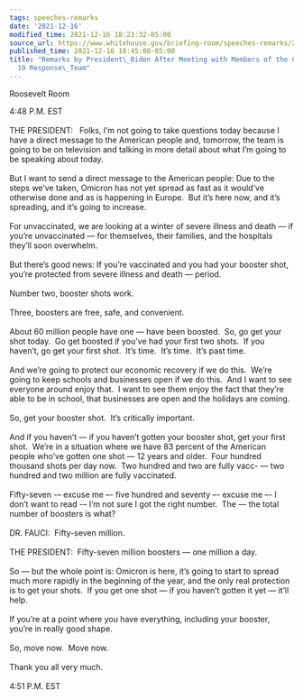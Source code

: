 ```yaml
---
tags: speeches-remarks
date: '2021-12-16'
modified_time: 2021-12-16 18:23:32-05:00
source_url: https://www.whitehouse.gov/briefing-room/speeches-remarks/2021/12/16/remarks-by-president-biden-after-meeting-with-members-of-the-covid-19-response-team/
published_time: 2021-12-16 18:45:00-05:00
title: "Remarks by President\_Biden After Meeting with Members of the COVID-\u2060\
  19 Response\_Team"
---
```

 
Roosevelt Room

4:48 P.M. EST  
   
THE PRESIDENT:   Folks, I’m not going to take questions today because I
have a direct message to the American people and, tomorrow, the team is
going to be on television and talking in more detail about what I’m
going to be speaking about today.   
   
But I want to send a direct message to the American people: Due to the
steps we’ve taken, Omicron has not yet spread as fast as it would’ve
otherwise done and as is happening in Europe.  But it’s here now, and
it’s spreading, and it’s going to increase.   
   
For unvaccinated, we are looking at a winter of severe illness and death
— if you’re unvaccinated — for themselves, their families, and the
hospitals they’ll soon overwhelm.   
   
But there’s good news: If you’re vaccinated and you had your booster
shot, you’re protected from severe illness and death — period.   
   
Number two, booster shots work.   
   
Three, boosters are free, safe, and convenient.   
   
About 60 million people have one — have been boosted.  So, go get your
shot today.  Go get boosted if you’ve had your first two shots.  If you
haven’t, go get your first shot.  It’s time.  It’s time.  It’s past
time.   
   
And we’re going to protect our economic recovery if we do this.  We’re
going to keep schools and businesses open if we do this.  And I want to
see everyone around enjoy that.  I want to see them enjoy the fact that
they’re able to be in school, that businesses are open and the holidays
are coming.   
   
So, get your booster shot.  It’s critically important.   
   
And if you haven’t — if you haven’t gotten your booster shot, get your
first shot.  We’re in a situation where we have 83 percent of the
American people who’ve gotten one shot — 12 years and older.  Four
hundred thousand shots per day now.  Two hundred and two are fully vacc-
— two hundred and two million are fully vaccinated.   
   
Fifty-seven -– excuse me –- five hundred and seventy –- excuse me –- I
don’t want to read -– I’m not sure I got the right number.  The — the
total number of boosters is what?   
   
DR. FAUCI:  Fifty-seven million.  
   
THE PRESIDENT:  Fifty-seven million boosters — one million a day.   
   
So — but the whole point is: Omicron is here, it’s going to start to
spread much more rapidly in the beginning of the year, and the only real
protection is to get your shots.  If you get one shot — if you haven’t
gotten it yet — it’ll help.   
   
If you’re at a point where you have everything, including your booster,
you’re in really good shape.   
   
So, move now.  Move now.   
   
Thank you all very much.  
   
4:51 P.M. EST
